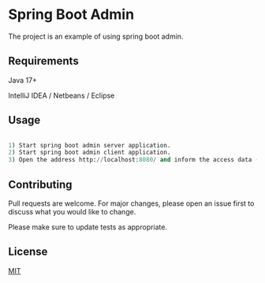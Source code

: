 # Spring Boot Admin

The project is an example of using spring boot admin.

## Requirements

Java 17+

IntelliJ IDEA / Netbeans / Eclipse

## Usage

```python

1) Start spring boot admin server application.
2) Start spring boot admin client application.
3) Open the address http://localhost:8080/ and inform the access data (user: admin | password: admin)

```

## Contributing
Pull requests are welcome. For major changes, please open an issue first to discuss what you would like to change.

Please make sure to update tests as appropriate.

## License
[MIT](https://choosealicense.com/licenses/mit/)